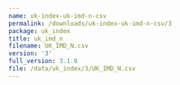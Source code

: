 ```yaml
---
name: uk-index-uk-imd-n-csv
permalink: /downloads/uk-index-uk-imd-n-csv/3
package: uk_index
title: uk_imd_n
filename: UK_IMD_N.csv
version: '3'
full_version: 3.1.0
file: /data/uk_index/3/UK_IMD_N.csv
---
```

